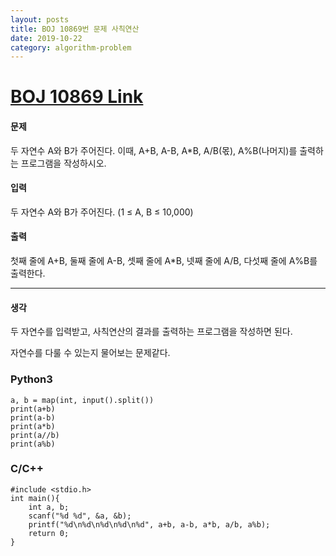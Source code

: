 ```yaml
---
layout: posts
title: BOJ 10869번 문제 사칙연산
date: 2019-10-22
category: algorithm-problem
---
```

# [BOJ 10869 Link](https://www.acmicpc.net/problem/10869)
#### 문제
두 자연수 A와 B가 주어진다. 이때, A+B, A-B, A*B, A/B(몫), A%B(나머지)를 출력하는 프로그램을 작성하시오. 

#### 입력
두 자연수 A와 B가 주어진다. (1 ≤ A, B ≤ 10,000)

#### 출력
첫째 줄에 A+B, 둘째 줄에 A-B, 셋째 줄에 A*B, 넷째 줄에 A/B, 다섯째 줄에 A%B를 출력한다.
- - -
#### 생각
두 자연수를 입력받고, 사칙연산의 결과를 출력하는 프로그램을 작성하면 된다.

자연수를 다룰 수 있는지 물어보는 문제같다.
### Python3
```
a, b = map(int, input().split())
print(a+b)
print(a-b)
print(a*b)
print(a//b)
print(a%b)
```
### C/C++
```
#include <stdio.h>
int main(){
	int a, b;
    scanf("%d %d", &a, &b);
    printf("%d\n%d\n%d\n%d\n%d", a+b, a-b, a*b, a/b, a%b);
    return 0;
}
```